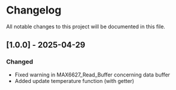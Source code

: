 # Changelog

All notable changes to this project will be documented in this file.

## [1.0.0] - 2025-04-29
### Changed
- Fixed warning in MAX6627_Read_Buffer concerning data buffer
- Added update temperature function (with getter)